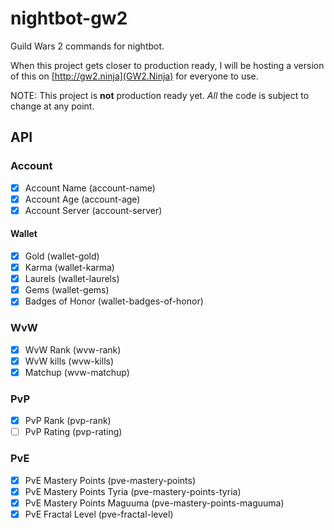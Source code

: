 # nightbot-gw2
Guild Wars 2 commands for nightbot.

When this project gets closer to production ready, I will be hosting a version of this on [http://gw2.ninja](GW2.Ninja) for everyone to use.

NOTE: This project is **not** production ready yet. *All* the code is subject to change at any point. 

## API

### Account

- [x] Account Name (account-name)
- [x] Account Age (account-age)
- [x] Account Server (account-server)

#### Wallet

- [x] Gold (wallet-gold)
- [x] Karma (wallet-karma)
- [x] Laurels (wallet-laurels)
- [x] Gems (wallet-gems)
- [x] Badges of Honor (wallet-badges-of-honor)
 
### WvW
- [x] WvW Rank (wvw-rank)
- [x] WvW kills (wvw-kills)
- [x] Matchup (wvw-matchup)

### PvP
- [x] PvP Rank (pvp-rank)
- [ ] PvP Rating (pvp-rating)

### PvE
- [x] PvE Mastery Points (pve-mastery-points)
- [x] PvE Mastery Points Tyria (pve-mastery-points-tyria)
- [x] PvE Mastery Points Maguuma (pve-mastery-points-maguuma)
- [x] PvE Fractal Level (pve-fractal-level)